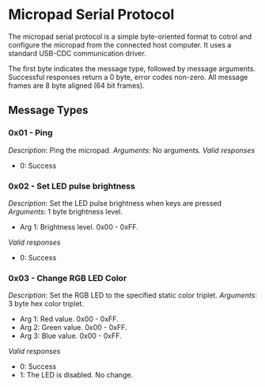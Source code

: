 # Micropad Serial Protocol

The micropad serial protocol is a simple byte-oriented format to
cotrol and configure the micropad from the connected host computer. It
uses a standard USB-CDC communication driver.

The first byte indicates the message type, followed by message
arguments. Successful responses return a 0 byte, error codes
non-zero. All message frames are 8 byte aligned (64 bit frames).

## Message Types

### 0x01 - Ping

*Description*: Ping the micropad.
*Arguments*: No arguments.
*Valid responses*

- 0: Success

### 0x02 - Set LED pulse brightness

*Description*: Set the LED pulse brightness when keys are pressed
*Arguments*: 1 byte brightness level.

- Arg 1: Brightness level. 0x00 - 0xFF.

*Valid responses*

- 0: Success

### 0x03 - Change RGB LED Color

*Description*: Set the RGB LED to the specified static color triplet.
*Arguments*: 3 byte hex color triplet.

- Arg 1: Red value.   0x00 - 0xFF.
- Arg 2: Green value. 0x00 - 0xFF.
- Arg 3: Blue value.  0x00 - 0xFF.

*Valid responses*

- 0: Success
- 1: The LED is disabled. No change.

